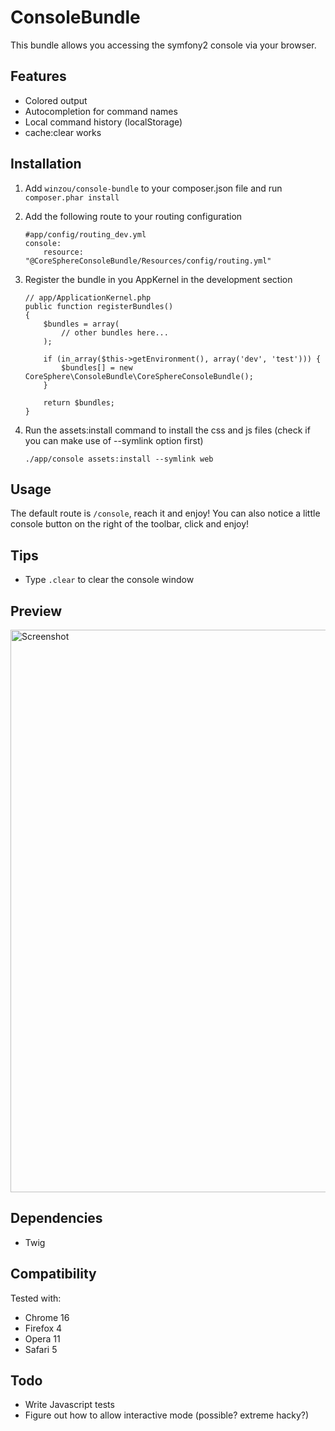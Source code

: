 ConsoleBundle
=============

This bundle allows you accessing the symfony2 console via your browser.

Features
--------

 * Colored output
 * Autocompletion for command names
 * Local command history (localStorage)
 * cache:clear works


Installation
------------

 1. Add ```winzou/console-bundle``` to your composer.json file and run ```composer.phar install```

 3. Add the following route to your routing configuration

        #app/config/routing_dev.yml
        console:
            resource: "@CoreSphereConsoleBundle/Resources/config/routing.yml"

 4. Register the bundle in you AppKernel in the development section

        // app/ApplicationKernel.php
        public function registerBundles()
        {
            $bundles = array(
                // other bundles here...
            );

            if (in_array($this->getEnvironment(), array('dev', 'test'))) {
                $bundles[] = new CoreSphere\ConsoleBundle\CoreSphereConsoleBundle();
            }

            return $bundles;
        }

 5. Run the assets:install command to install the css and js files (check if you can make use of --symlink option first)

        ./app/console assets:install --symlink web

Usage
-----
The default route is ```/console```, reach it and enjoy!
You can also notice a little console button on the right of the toolbar, click and enjoy!

Tips
----

 * Type ```.clear``` to clear the console window

Preview
-------

<img src="http://static.laszlokorte.de/github/coresphere_console.png" width="900" alt="Screenshot" />


Dependencies
------------

 * Twig

Compatibility
-------------

Tested with:

 * Chrome 16
 * Firefox 4
 * Opera 11
 * Safari 5

Todo
----

 * Write Javascript tests
 * Figure out how to allow interactive mode (possible? extreme hacky?)